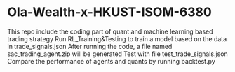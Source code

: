 # Ola-Wealth-x-HKUST-ISOM-6380
This repo include the coding part of quant and machine learning based trading strategy
Run RL_Training&Testing to train a model based on the data in trade_signals.json
After running the code, a file named sac_trading_agent.zip will be generated
Test with file test_trade_signals.json
Compare the performance of agents and quants by running backtest.py
